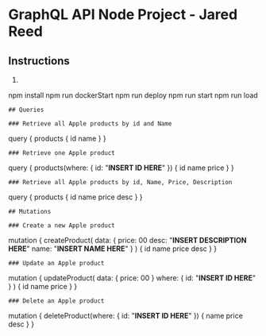 # GraphQL API Node Project - Jared Reed

## Instructions

1. ```
npm install
npm run dockerStart
npm run deploy
npm run start
npm run load
```
## Queries

### Retrieve all Apple products by id and Name
```
query {
  products {
    id
    name
  }
}
```
### Retrieve one Apple product
```
query {
  products(where: {
    id: "__INSERT ID HERE__"
  }) {
	  id
    name
    price
  }
}
```
### Retrieve all Apple products by id, Name, Price, Description
```
query {
  products {
    id
    name
    price
    desc
  }
}
```
## Mutations

### Create a new Apple product
```
mutation {
  createProduct(
    data: {
      price: 00
      desc: "__INSERT DESCRIPTION HERE__"
      name: "__INSERT NAME HERE__"
    }
  ) {
    id
    name
    price
    desc
  }
}
```
### Update an Apple product
```
mutation {
  updateProduct(
    data: {
      price: 00
    }
    where: {
      id: "__INSERT ID HERE__"
    }
  ) {
    id
    name
    price
  }
}
```
### Delete an Apple product
```
mutation {
  deleteProduct(where: {
    id: "__INSERT ID HERE__"
  }) {
    name
    price
    desc
  }
}
```# GRAPHQL-NODE-API
